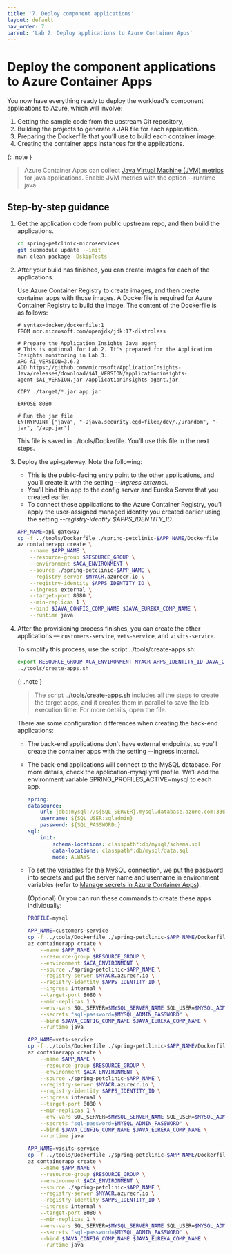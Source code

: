 ```yaml
---
title: '7. Deploy component applications'  
layout: default  
nav_order: 7  
parent: 'Lab 2: Deploy applications to Azure Container Apps'
---
```


# Deploy the component applications to Azure Container Apps

You now have everything ready to deploy the workload's component applications to Azure, which will involve:

1.  Getting the sample code from the upstream Git repository,
1.  Building the projects to generate a JAR file for each application.
1.  Preparing the Dockerfile that you’ll use to build each container image.
1.  Creating the container apps instances for the applications.

{: .note }
> Azure Container Apps can collect [Java Virtual Machine (JVM) metrics](https://learn.microsoft.com/azure/container-apps/java-metrics) for java applications. Enable JVM metrics with the option --runtime java.

## Step-by-step guidance

1.  Get the application code from public upstream repo, and then build the applications.

    ```bash
    cd spring-petclinic-microservices
    git submodule update --init
    mvn clean package -DskipTests
    ```

1.  After your build has finished, you can create images for each of the applications.

    Use Azure Container Registry to create images, and then create container apps with those images. A Dockerfile is required for Azure Container Registry to build the image. The content of the Dockerfile is as follows:

    ```docker
    # syntax=docker/dockerfile:1
    FROM mcr.microsoft.com/openjdk/jdk:17-distroless

    # Prepare the Application Insights Java agent
    # This is optional for Lab 2. It's prepared for the Application Insights monitoring in Lab 3.
    ARG AI_VERSION=3.6.2
    ADD https://github.com/microsoft/ApplicationInsights-Java/releases/download/$AI_VERSION/applicationinsights-agent-$AI_VERSION.jar /applicationinsights-agent.jar

    COPY ./target/*.jar app.jar

    EXPOSE 8080

    # Run the jar file
    ENTRYPOINT ["java", "-Djava.security.egd=file:/dev/./urandom", "-jar", "/app.jar"]
    ```

    This file is saved in ../tools/Dockerfile. You’ll use this file in the next steps.

1.  Deploy the api-gateway. Note the following:
    - This is the public-facing entry point to the other applications, and you’ll create it with the setting *--ingress external*.
    - You’ll bind this app to the config server and Eureka Server that you created earlier.
    - To connect these applications to the Azure Container Registry, you’ll apply the user-assigned managed identity you created earlier using the setting *--registry-identity \$APPS_IDENTITY_ID*.

    ```bash
    APP_NAME=api-gateway
    cp -f ../tools/Dockerfile ./spring-petclinic-$APP_NAME/Dockerfile
    az containerapp create \
        --name $APP_NAME \
        --resource-group $RESOURCE_GROUP \
        --environment $ACA_ENVIRONMENT \
        --source ./spring-petclinic-$APP_NAME \
        --registry-server $MYACR.azurecr.io \
        --registry-identity $APPS_IDENTITY_ID \
        --ingress external \
        --target-port 8080 \
        --min-replicas 1 \
        --bind $JAVA_CONFIG_COMP_NAME $JAVA_EUREKA_COMP_NAME \
        --runtime java
    ```

1.  After the provisioning process finishes, you can create the other applications — `customers-service`, `vets-service`, and `visits-service`.

    To simplify this process, use the script ../tools/create-apps.sh:

    ```bash
    export RESOURCE_GROUP ACA_ENVIRONMENT MYACR APPS_IDENTITY_ID JAVA_CONFIG_COMP_NAME JAVA_EUREKA_COMP_NAME MYSQL_SERVER_NAME MYSQL_ADMIN_USERNAME MYSQL_ADMIN_PASSWORD
    ../tools/create-apps.sh
    ```

    {: .note }
    > The script [../tools/create-apps.sh](https://github.com/Azure-Samples/java-microservices-aca-lab/blob/main/tools/create-apps.sh) includes all the steps to create the target apps, and it creates them in parallel to save the lab execution time. For more details, open the file.

    There are some configuration differences when creating the back-end applications:

    - The back-end applications don't have external endpoints, so you’ll create the container apps with the setting --ingress internal.
    - The back-end applications will connect to the MySQL database. For more details, check the application-mysql.yml profile. We’ll add the environment variable SPRING_PROFILES_ACTIVE=mysql to each app.

        ```yml
        spring:
        datasource:
            url: jdbc:mysql://${SQL_SERVER}.mysql.database.azure.com:3306/petclinic?useSSL=true
            username: ${SQL_USER:sqladmin}
            password: ${SQL_PASSWORD:}
        sql:
            init:
                schema-locations: classpath*:db/mysql/schema.sql
                data-locations: classpath*:db/mysql/data.sql
                mode: ALWAYS
        ```

    - To set the variables for the MySQL connection, we put the password into secrets and put the server name and username in environment variables (refer to [Manage secrets in Azure Container Apps](https://learn.microsoft.com/en-us/azure/container-apps/manage-secrets)).

        (Optional) Or you can run these commands to create these apps individually:

        ```bash
        PROFILE=mysql

        APP_NAME=customers-service
        cp -f ../tools/Dockerfile ./spring-petclinic-$APP_NAME/Dockerfile
        az containerapp create \
            --name $APP_NAME \
            --resource-group $RESOURCE_GROUP \
            --environment $ACA_ENVIRONMENT \
            --source ./spring-petclinic-$APP_NAME \
            --registry-server $MYACR.azurecr.io \
            --registry-identity $APPS_IDENTITY_ID \
            --ingress internal \
            --target-port 8080 \
            --min-replicas 1 \
            --env-vars SQL_SERVER=$MYSQL_SERVER_NAME SQL_USER=$MYSQL_ADMIN_USERNAME SQL_PASSWORD=secretref:sql-password SPRING_PROFILES_ACTIVE=$PROFILE \
            --secrets "sql-password=$MYSQL_ADMIN_PASSWORD" \
            --bind $JAVA_CONFIG_COMP_NAME $JAVA_EUREKA_COMP_NAME \
            --runtime java

        APP_NAME=vets-service
        cp -f ../tools/Dockerfile ./spring-petclinic-$APP_NAME/Dockerfile
        az containerapp create \
            --name $APP_NAME \
            --resource-group $RESOURCE_GROUP \
            --environment $ACA_ENVIRONMENT \
            --source ./spring-petclinic-$APP_NAME \
            --registry-server $MYACR.azurecr.io \
            --registry-identity $APPS_IDENTITY_ID \
            --ingress internal \
            --target-port 8080 \
            --min-replicas 1 \
            --env-vars SQL_SERVER=$MYSQL_SERVER_NAME SQL_USER=$MYSQL_ADMIN_USERNAME SQL_PASSWORD=secretref:sql-password SPRING_PROFILES_ACTIVE=$PROFILE \
            --secrets "sql-password=$MYSQL_ADMIN_PASSWORD" \
            --bind $JAVA_CONFIG_COMP_NAME $JAVA_EUREKA_COMP_NAME \
            --runtime java

        APP_NAME=visits-service
        cp -f ../tools/Dockerfile ./spring-petclinic-$APP_NAME/Dockerfile
        az containerapp create \
            --name $APP_NAME \
            --resource-group $RESOURCE_GROUP \
            --environment $ACA_ENVIRONMENT \
            --source ./spring-petclinic-$APP_NAME \
            --registry-server $MYACR.azurecr.io \
            --registry-identity $APPS_IDENTITY_ID \
            --ingress internal \
            --target-port 8080 \
            --min-replicas 1 \
            --env-vars SQL_SERVER=$MYSQL_SERVER_NAME SQL_USER=$MYSQL_ADMIN_USERNAME SQL_PASSWORD=secretref:sql-password SPRING_PROFILES_ACTIVE=$PROFILE \
            --secrets "sql-password=$MYSQL_ADMIN_PASSWORD" \
            --bind $JAVA_CONFIG_COMP_NAME $JAVA_EUREKA_COMP_NAME \
            --runtime java
        ```

